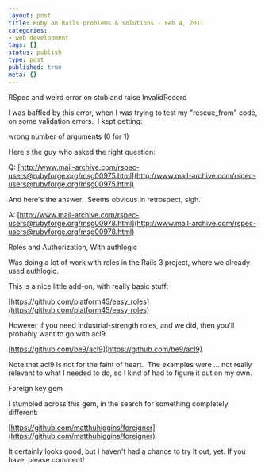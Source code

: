 ```yaml
---
layout: post
title: Ruby on Rails problems & solutions - Feb 4, 2011
categories: 
- web development
tags: []
status: publish
type: post
published: true
meta: {}
---
```


RSpec and weird error on stub and raise InvalidRecord

I was baffled by this error, when I was trying to test my "rescue_from" code, on some validation errors.  I kept getting:

wrong number of arguments (0 for 1)

Here's the guy who asked the right question:

Q: 
[http://www.mail-archive.com/rspec-users@rubyforge.org/msg00975.html](http://www.mail-archive.com/rspec-users@rubyforge.org/msg00975.html)



And here's the answer.  Seems obvious in retrospect, sigh.

A: 
[http://www.mail-archive.com/rspec-users@rubyforge.org/msg00978.html](http://www.mail-archive.com/rspec-users@rubyforge.org/msg00978.html)



Roles and Authorization, With authlogic



Was doing a lot of work with roles in the Rails 3 project, where we already used authlogic.



This is a nice little add-on, with really basic stuff:

[https://github.com/platform45/easy_roles](https://github.com/platform45/easy_roles)



However if you need industrial-strength roles, and we did, then you'll probably want to go with acl9

[https://github.com/be9/acl9](https://github.com/be9/acl9)



Note that acl9 is not for the faint of heart.  The examples were ... not really relevant to what I needed to do, so I kind of had to figure it out on my own.

Foreign key gem



I stumbled across this gem, in the search for something completely different:

[https://github.com/matthuhiggins/foreigner](https://github.com/matthuhiggins/foreigner)

It certainly looks good, but I haven't had a chance to try it out, yet. If you have, please comment!
